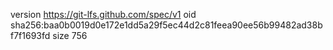 version https://git-lfs.github.com/spec/v1
oid sha256:baa0b0019d0e172e1dd5a29f5ec44d2c81feea90ee56b99482ad38bf7f1693fd
size 756
